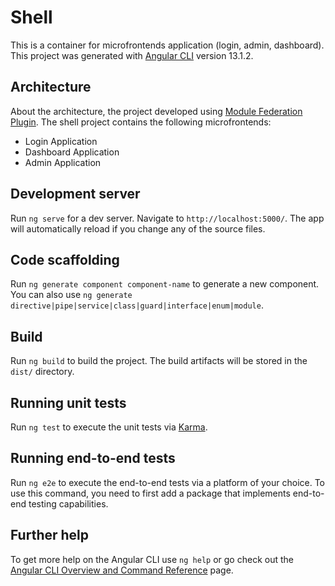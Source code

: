 # Shell

This is a container for microfrontends application (login, admin, dashboard). 
This project was generated with [Angular CLI](https://github.com/angular/angular-cli) version 13.1.2.

## Architecture

About the architecture, the project developed using [Module Federation Plugin](https://webpack.js.org/concepts/module-federation/).
The shell project contains the following microfrontends:

- Login Application
- Dashboard Application
- Admin Application

## Development server

Run `ng serve` for a dev server. Navigate to `http://localhost:5000/`. The app will automatically reload if you change any of the source files.

## Code scaffolding

Run `ng generate component component-name` to generate a new component. You can also use `ng generate directive|pipe|service|class|guard|interface|enum|module`.

## Build

Run `ng build` to build the project. The build artifacts will be stored in the `dist/` directory.

## Running unit tests

Run `ng test` to execute the unit tests via [Karma](https://karma-runner.github.io).

## Running end-to-end tests

Run `ng e2e` to execute the end-to-end tests via a platform of your choice. To use this command, you need to first add a package that implements end-to-end testing capabilities.

## Further help

To get more help on the Angular CLI use `ng help` or go check out the [Angular CLI Overview and Command Reference](https://angular.io/cli) page.
